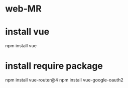 # web-MR

# install vue
npm install vue

# install require package 
npm install vue-router@4
npm install vue-google-oauth2
